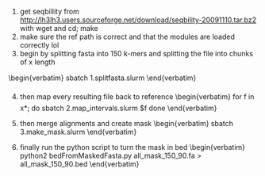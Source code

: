 
1. get seqbillity from http://lh3lh3.users.sourceforge.net/download/seqbility-20091110.tar.bz2 with wget and cd; make
3. make sure the ref path is correct and that the modules are loaded correctly lol 
3. begin by splitting fasta into 150 k-mers and splitting the file into chunks of x length  

\begin{verbatim}
sbatch 1.splitfasta.slurm 
\end{verbatim}

4. then map every resulting file back to reference 
\begin{verbatim}
for f in x*; do
sbatch 2.map_intervals.slurm $f 
done
\end{verbatim}  

5. then merge alignments and create mask 
\begin{verbatim}
sbatch 3.make_mask.slurm 
\end{verbatim}

6. finally run the python script to turn the mask in bed
\begin{verbatim}
python2 bedFromMaskedFasta.py all_mask_150_90.fa > all_mask_150_90.bed
\end{verbatim}

